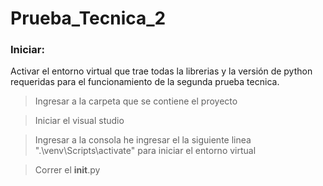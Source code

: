 # Prueba_Tecnica_2

### Iniciar:

Activar el entorno virtual que trae todas la librerias y la versión de python requeridas para el funcionamiento de la segunda prueba tecnica.

> Ingresar a la carpeta que se contiene el proyecto

> Iniciar el visual studio

> Ingresar a la consola he ingresar el la siguiente linea ".\venv\Scripts\activate" para iniciar el entorno virtual

> Correr el __init__.py
